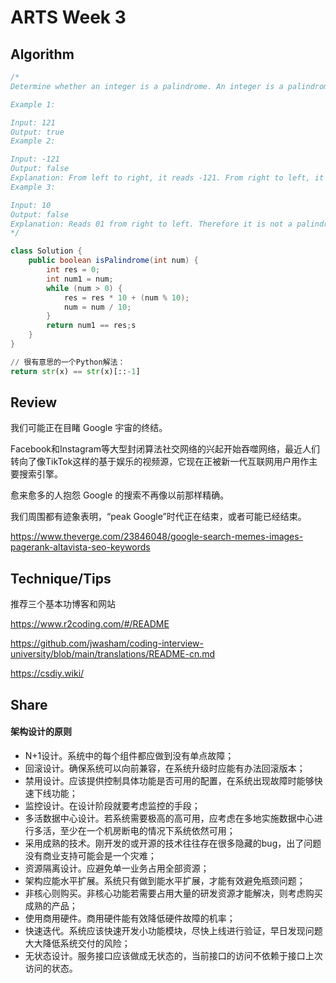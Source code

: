 # ARTS Week 3

## Algorithm

```java
/*
Determine whether an integer is a palindrome. An integer is a palindrome when it reads the same backward as forward.

Example 1:

Input: 121
Output: true
Example 2:

Input: -121
Output: false
Explanation: From left to right, it reads -121. From right to left, it becomes 121-. Therefore it is not a palindrome.
Example 3:

Input: 10
Output: false
Explanation: Reads 01 from right to left. Therefore it is not a palindrome.
*/

class Solution {
    public boolean isPalindrome(int num) {
        int res = 0;
        int num1 = num;
        while (num > 0) {
            res = res * 10 + (num % 10);
            num = num / 10;
        }
        return num1 == res;s
    }
}
```

```python
// 很有意思的一个Python解法：
return str(x) == str(x)[::-1]
```

## Review

我们可能正在目睹 Google 宇宙的终结。

Facebook和Instagram等大型封闭算法社交网络的兴起开始吞噬网络，最近人们转向了像TikTok这样的基于娱乐的视频源，它现在正被新一代互联网用户用作主要搜索引擎。

愈来愈多的人抱怨 Google 的搜索不再像以前那样精确。

我们周围都有迹象表明，“peak Google”时代正在结束，或者可能已经结束。

https://www.theverge.com/23846048/google-search-memes-images-pagerank-altavista-seo-keywords

## Technique/Tips

推荐三个基本功博客和网站

https://www.r2coding.com/#/README

https://github.com/jwasham/coding-interview-university/blob/main/translations/README-cn.md

https://csdiy.wiki/

## Share

#### 架构设计的原则

- N+1设计。系统中的每个组件都应做到没有单点故障；
- 回滚设计。确保系统可以向前兼容，在系统升级时应能有办法回滚版本；
- 禁⽤设计。应该提供控制具体功能是否可⽤的配置，在系统出现故障时能够快速下线功能；
- 监控设计。在设计阶段就要考虑监控的⼿段；
- 多活数据中心设计。若系统需要极⾼的⾼可⽤，应考虑在多地实施数据中⼼进⾏多活，⾄少在⼀个机房断电的情况下系统依然可⽤；
- 采⽤成熟的技术。刚开发的或开源的技术往往存在很多隐藏的bug，出了问题没有商业⽀持可能会是⼀个灾难；
- 资源隔离设计。应避免单⼀业务占⽤全部资源；
- 架构应能⽔平扩展。系统只有做到能⽔平扩展，才能有效避免瓶颈问题；
- ⾮核⼼则购买。⾮核⼼功能若需要占⽤⼤量的研发资源才能解决，则考虑购买成熟的产品；
- 使⽤商⽤硬件。商⽤硬件能有效降低硬件故障的机率；
- 快速迭代。系统应该快速开发⼩功能模块，尽快上线进⾏验证，早⽇发现问题⼤⼤降低系统交付的⻛险；
- ⽆状态设计。服务接⼝应该做成⽆状态的，当前接⼝的访问不依赖于接⼝上次访问的状态。
